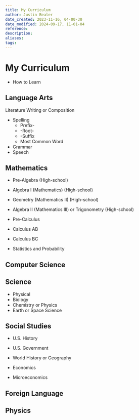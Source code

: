 ```yaml
---
title: My Curriculum
author: Justin Bealer
date_created: 2023-11-16, 04-00-30
date_modified: 2024-09-17, 11-01-04
reference: 
description: 
aliases: 
tags: 
---
```

# My Curriculum

- How to Learn

## Language Arts

Literature
Writing or Composition
- Spelling
  - Prefix-
  - -Root-
  - -Suffix
  - Most Common Word
- Grammar
- Speech

## Mathematics

- Pre-Algebra (High-school)
- Algebra I (Mathematics) (High-school)
- Geometry (Mathematics II) (High-school)
- Algebra II (Mathematics III) or Trigonometry (High-school)

- Pre-Calculus
- Calculus AB
- Calculus BC

- Statistics and Probability

## Computer Science

## Science

- Physical
- Biology
- Chemistry or Physics
- Earth or Space Science

## Social Studies

- U.S. History
- U.S. Government
- World History or Geography

- Economics
- Microeconomics

## Foreign Language

## Physics

